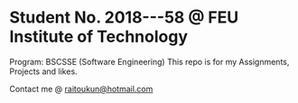 # Student No. 2018---58 @ FEU Institute of Technology
Program: BSCSSE (Software Engineering)
This repo is for my Assignments, Projects and likes.

Contact me @ raitoukun@hotmail.com
